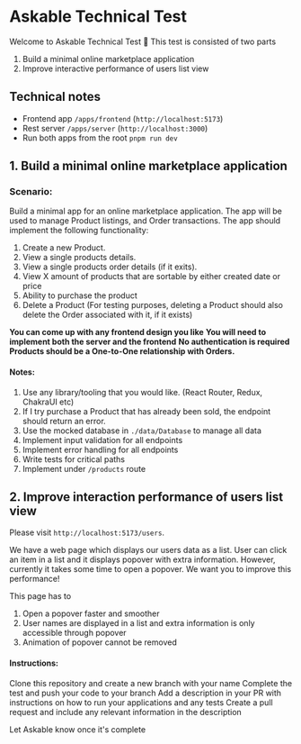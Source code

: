 # Askable Technical Test

Welcome to Askable Technical Test 🚀 This test is consisted of two parts

1. Build a minimal online marketplace application
2. Improve interactive performance of users list view

## Technical notes

- Frontend app `/apps/frontend` (`http://localhost:5173`)
- Rest server `/apps/server` (`http://localhost:3000`)
- Run both apps from the root `pnpm run dev`

## 1. Build a minimal online marketplace application

### Scenario:

Build a minimal app for an online marketplace application. The app will be used to manage Product listings, and Order transactions. The app should implement the following functionality:

1. Create a new Product.
1. View a single products details.
1. View a single products order details (if it exits).
1. View X amount of products that are sortable by either created date or price
1. Ability to purchase the product
1. Delete a Product (For testing purposes, deleting a Product should also delete the Order associated with it, if it exists)

**You can come up with any frontend design you like**
**You will need to implement both the server and the frontend**
**No authentication is required**
**Products should be a One-to-One relationship with Orders.**

#### Notes:

1. Use any library/tooling that you would like. (React Router, Redux, ChakraUI etc)
1. If I try purchase a Product that has already been sold, the endpoint should return an error.
1. Use the mocked database in `./data/Database` to manage all data
1. Implement input validation for all endpoints
1. Implement error handling for all endpoints
1. Write tests for critical paths
1. Implement under `/products` route

## 2. Improve interaction performance of users list view

Please visit `http://localhost:5173/users`.

We have a web page which displays our users data as a list. User can click an item in a list and it displays popover with extra information. However, currently it takes some time to open a popover. We want you to improve this performance!

This page has to

1. Open a popover faster and smoother
2. User names are displayed in a list and extra information is only accessible through popover
3. Animation of popover cannot be removed

#### Instructions:

Clone this repository and create a new branch with your name
Complete the test and push your code to your branch
Add a description in your PR with instructions on how to run your applications and any tests
Create a pull request and include any relevant information in the description

Let Askable know once it's complete
